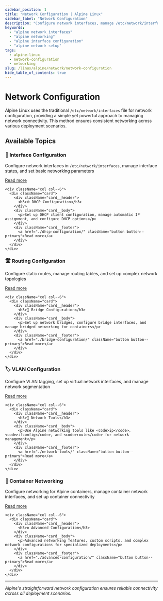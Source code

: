 ```yaml
---
sidebar_position: 1
title: "Network Configuration | Alpine Linux"
sidebar_label: "Network Configuration"
description: "Configure network interfaces, manage /etc/network/interfaces, and set up basic networking for Alpine systems."
keywords:
  - "alpine network interfaces"
  - "alpine networking"
  - "alpine interface configuration"
  - "alpine network setup"
tags:
  - alpine-linux
  - network-configuration
  - networking
slug: /linux/alpine/network/network-configuration
hide_table_of_contents: true
---
```


# Network Configuration

Alpine Linux uses the traditional `/etc/network/interfaces` file for network configuration, providing a simple yet powerful approach to managing network connectivity. This method ensures consistent networking across various deployment scenarios.

## Available Topics

<div className="container">
  <div className="row">
    <div className="col col--6">
      <div className="card">
        <div className="card__header">
          <h3>🔧 Interface Configuration</h3>
        </div>
        <div className="card__body">
          <p>Configure network interfaces in <code>/etc/network/interfaces</code>, manage interface states, and set basic networking parameters</p>
        </div>
        <div className="card__footer">
          <a href="./interface-configuration/" className="button button--primary">Read more</a>
        </div>
      </div>
    </div>
    
    <div className="col col--6">
      <div className="card">
        <div className="card__header">
          <h3>🌐 DHCP Configuration</h3>
        </div>
        <div className="card__body">
          <p>Set up DHCP client configuration, manage automatic IP assignment, and configure DHCP options</p>
        </div>
        <div className="card__footer">
          <a href="./dhcp-configuration/" className="button button--primary">Read more</a>
        </div>
      </div>
    </div>
  </div>

  <div className="row">
    <div className="col col--6">
      <div className="card">
        <div className="card__header">
          <h3>🛣️ Routing Configuration</h3>
        </div>
        <div className="card__body">
          <p>Configure static routes, manage routing tables, and set up complex network topologies</p>
        </div>
        <div className="card__footer">
          <a href="./routing-configuration/" className="button button--primary">Read more</a>
        </div>
      </div>
    </div>
    
    <div className="col col--6">
      <div className="card">
        <div className="card__header">
          <h3>🔗 Bridge Configuration</h3>
        </div>
        <div className="card__body">
          <p>Set up network bridges, configure bridge interfaces, and manage bridged networking for containers</p>
        </div>
        <div className="card__footer">
          <a href="./bridge-configuration/" className="button button--primary">Read more</a>
        </div>
      </div>
    </div>
  </div>

  <div className="row">
    <div className="col col--6">
      <div className="card">
        <div className="card__header">
          <h3>🏷️ VLAN Configuration</h3>
        </div>
        <div className="card__body">
          <p>Configure VLAN tagging, set up virtual network interfaces, and manage network segmentation</p>
        </div>
        <div className="card__footer">
          <a href="./vlan-configuration/" className="button button--primary">Read more</a>
        </div>
      </div>
    </div>
    
    <div className="col col--6">
      <div className="card">
        <div className="card__header">
          <h3>🔧 Network Tools</h3>
        </div>
        <div className="card__body">
          <p>Use Alpine networking tools like <code>ip</code>, <code>ifconfig</code>, and <code>route</code> for network management</p>
        </div>
        <div className="card__footer">
          <a href="./network-tools/" className="button button--primary">Read more</a>
        </div>
      </div>
    </div>
  </div>

  <div className="row">
    <div className="col col--6">
      <div className="card">
        <div className="card__header">
          <h3>🐳 Container Networking</h3>
        </div>
        <div className="card__body">
          <p>Configure networking for Alpine containers, manage container network interfaces, and set up container connectivity</p>
        </div>
        <div className="card__footer">
          <a href="./container-networking/" className="button button--primary">Read more</a>
        </div>
      </div>
    </div>
    
    <div className="col col--6">
      <div className="card">
        <div className="card__header">
          <h3>⚙️ Advanced Configuration</h3>
        </div>
        <div className="card__body">
          <p>Advanced networking features, custom scripts, and complex network configurations for specialized deployments</p>
        </div>
        <div className="card__footer">
          <a href="./advanced-configuration/" className="button button--primary">Read more</a>
        </div>
      </div>
    </div>
  </div>
</div>

---

*Alpine's straightforward network configuration ensures reliable connectivity across all deployment scenarios.*